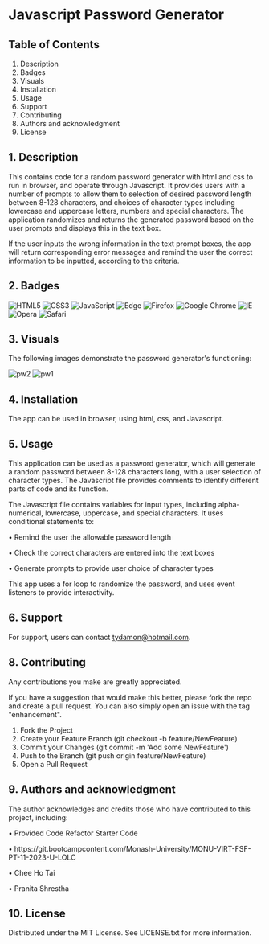 # Javascript Password Generator

## Table of Contents

1. Description
2. Badges
3. Visuals
4. Installation
5. Usage
6. Support
7. Contributing
8. Authors and acknowledgment
9. License

## 1. Description

This contains code for a random password generator with html and css to run in browser, and operate through Javascript. It provides users with a number of prompts to allow them to selection of desired password length between 8-128 characters, and choices of character types including lowercase and uppercase letters, numbers and special characters. The application randomizes and returns the generated password based on the user prompts and displays this in the text box. 

If the user inputs the wrong information in the text prompt boxes, the app will return corresponding error messages and remind the user the correct information to be inputted, according to the criteria.

## 2. Badges

![HTML5](https://img.shields.io/badge/html5-%23E34F26.svg?style=for-the-badge&logo=html5&logoColor=white)
![CSS3](https://img.shields.io/badge/css3-%231572B6.svg?style=for-the-badge&logo=css3&logoColor=white)
![JavaScript](https://img.shields.io/badge/javascript-%23323330.svg?style=for-the-badge&logo=javascript&logoColor=%23F7DF1E)
![Edge](https://img.shields.io/badge/Edge-0078D7?style=for-the-badge&logo=Microsoft-edge&logoColor=white)
![Firefox](https://img.shields.io/badge/Firefox-FF7139?style=for-the-badge&logo=Firefox-Browser&logoColor=white)
![Google Chrome](https://img.shields.io/badge/Google%20Chrome-4285F4?style=for-the-badge&logo=GoogleChrome&logoColor=white)
![IE](https://img.shields.io/badge/Internet%20Explorer-0076D6?style=for-the-badge&logo=Internet%20Explorer&logoColor=white)
![Opera](https://img.shields.io/badge/Opera-FF1B2D?style=for-the-badge&logo=Opera&logoColor=white)
![Safari](https://img.shields.io/badge/Safari-000000?style=for-the-badge&logo=Safari&logoColor=white)

## 3. Visuals

The following images demonstrate the password generator's functioning:

![pw2](https://github.com/sifwolf1991/js-password-generator/assets/139626561/30e452b2-7fec-4780-ab5c-3f7da4e3e531)
![pw1](https://github.com/sifwolf1991/js-password-generator/assets/139626561/006d2e60-204f-407f-8263-33f5139a5589)

## 4. Installation

The app can be used in browser, using html, css, and Javascript.

## 5. Usage

This application can be used as a password generator, which will generate a random password between 8-128 characters long, with a user selection of character types. The Javascript file provides comments to identify different parts of code and its function.

The Javascript file contains variables for input types, including alpha-numerical, lowercase, uppercase, and special characters. It uses conditional statements to:
<p>•	Remind the user the allowable password length</p>
<p>•	Check the correct characters are entered into the text boxes</p>
<p>•	Generate prompts to provide user choice of character types</p>

This app uses a for loop to randomize the password, and uses event listeners to provide interactivity.

## 6. Support

For support, users can contact tydamon@hotmail.com.

## 8. Contributing

Any contributions you make are greatly appreciated.

If you have a suggestion that would make this better, please fork the repo and create a pull request. You can also simply open an issue with the tag "enhancement". 
1.	Fork the Project
2.	Create your Feature Branch (git checkout -b feature/NewFeature)
3.	Commit your Changes (git commit -m 'Add some NewFeature')
4.	Push to the Branch (git push origin feature/NewFeature)
5.	Open a Pull Request

## 9. Authors and acknowledgment

The author acknowledges and credits those who have contributed to this project, including:
<p>•	Provided Code Refactor Starter Code</p>
<p>•	https://git.bootcampcontent.com/Monash-University/MONU-VIRT-FSF-PT-11-2023-U-LOLC</p>
<p>•	Chee Ho Tai</p>
<p>•	Pranita Shrestha</p>

## 10. License

Distributed under the MIT License. See LICENSE.txt for more information.
